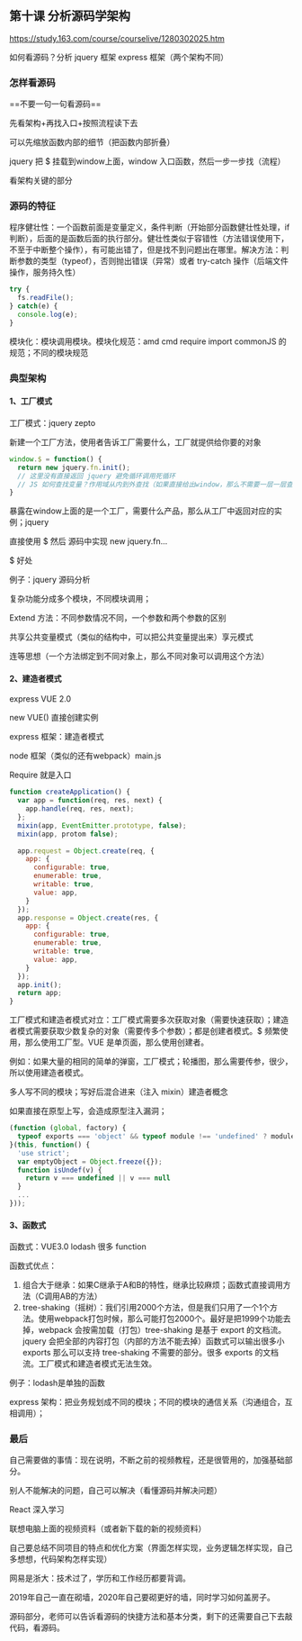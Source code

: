 ## 第十课 分析源码学架构

https://study.163.com/course/courselive/1280302025.htm

如何看源码？分析 jquery 框架 express 框架（两个架构不同）

### 怎样看源码

==不要一句一句看源码==

先看架构+再找入口+按照流程读下去

可以先缩放函数内部的细节（把函数内部折叠）

jquery 把 $ 挂载到window上面，window 入口函数，然后一步一步找（流程）

看架构关键的部分

### 源码的特征

程序健壮性：一个函数前面是变量定义，条件判断（开始部分函数健壮性处理，if判断），后面的是函数后面的执行部分。健壮性类似于容错性（方法错误使用下，不至于中断整个操作），有可能出错了，但是找不到问题出在哪里。解决方法：判断参数的类型（typeof），否则抛出错误（异常）或者 try-catch 操作（后端文件操作，服务持久性）

~~~js
try {
  fs.readFile();
} catch(e) {
  console.log(e);
}
~~~

模块化：模块调用模块。模块化规范：amd cmd require import commonJS 的规范；不同的模块规范

### 典型架构

#### 1、工厂模式

工厂模式：jquery zepto

新建一个工厂方法，使用者告诉工厂需要什么，工厂就提供给你要的对象

~~~js
window.$ = function() {
  return new jquery.fn.init();
  // 这里没有直接返回 jquery 避免循环调用死循环
  // JS 如何查找变量？作用域从内到外查找（如果直接给出window，那么不需要一层一层查找变量，这是性能问题）
}
~~~

暴露在window上面的是一个工厂，需要什么产品，那么从工厂中返回对应的实例；jquery

直接使用 $ 然后 源码中实现 new jquery.fn...

$ 好处

例子：jquery 源码分析

复杂功能分成多个模块，不同模块调用；

Extend 方法：不同参数情况不同，一个参数和两个参数的区别

共享公共变量模式（类似的结构中，可以把公共变量提出来）享元模式

连等思想（一个方法绑定到不同对象上，那么不同对象可以调用这个方法）

#### 2、建造者模式

express VUE 2.0

new VUE() 直接创建实例

express 框架：建造者模式

node 框架（类似的还有webpack）main.js 

Require 就是入口

~~~js
function createApplication() {
  var app = function(req, res, next) {
    app.handle(req, res, next);
  };
  mixin(app, EventEmitter.prototype, false);
  mixin(app, protom false);
  
  app.request = Object.create(req, {
    app: {
      configurable: true,
      enumerable: true,
      writable: true,
      value: app,
    }
  });
  app.response = Object.create(res, {
    app: {
      configurable: true,
      enumerable: true,
      writable: true,
      value: app,
    }
  });
  app.init();
  return app;
}
~~~

工厂模式和建造者模式对立：工厂模式需要多次获取对象（需要快速获取）；建造者模式需要获取少数复杂的对象（需要传多个参数）；都是创建者模式。$ 频繁使用，那么使用工厂型。VUE 是单页面，那么使用创建者。

例如：如果大量的相同的简单的弹窗，工厂模式；轮播图，那么需要传参，很少，所以使用建造者模式。

多人写不同的模块；写好后混合进来（注入 mixin）建造者概念

如果直接在原型上写，会造成原型注入漏洞；

~~~js
(function (global, factory) {
  typeof exports === 'object' && typeof module !== 'undefined' ? module.exports = factory() : typeof define === 'function' && define.amd ? define(factory) : (global = global || self, global.Vue = factory());
}(this, function() {
  'use strict';
  var emptyObject = Object.freeze({});
  function isUndef(v) {
    return v === undefined || v === null
  }
  ...
}));
~~~

#### 3、函数式

函数式：VUE3.0 lodash 很多 function 

函数式优点：

1. 组合大于继承：如果C继承于A和B的特性，继承比较麻烦；函数式直接调用方法（C调用AB的方法）
2. tree-shaking（摇树）：我们引用2000个方法，但是我们只用了一个1个方法。使用webpack打包时候，那么可能打包2000个。最好是把1999个功能去掉，webpack 会按需加载（打包）tree-shaking 是基于 export 的文档流。jquery 会把全部的内容打包（内部的方法不能去掉）函数式可以输出很多小 exports 那么可以支持 tree-shaking 不需要的部分。很多 exports 的文档流。工厂模式和建造者模式无法生效。

例子：lodash是单独的函数

express 架构：把业务规划成不同的模块；不同的模块的通信关系（沟通组合，互相调用）；



### 最后

自己需要做的事情：现在说明，不断之前的视频教程，还是很管用的，加强基础部分。

别人不能解决的问题，自己可以解决（看懂源码并解决问题）

React 深入学习

联想电脑上面的视频资料（或者新下载的新的视频资料）

自己要总结不同项目的特点和优化方案（界面怎样实现，业务逻辑怎样实现，自己多想想，代码架构怎样实现）

网易是浙大：技术过了，学历和工作经历都要背调。

2019年自己一直在砌墙，2020年自己要砌更好的墙，同时学习如何盖房子。

源码部分，老师可以告诉看源码的快捷方法和基本分类，剩下的还需要自己下去敲代码，看源码。